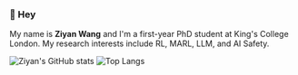 ### 👋 Hey
<!-- 
![status](https://img.shields.io/badge/status-up-brightgreen) ![Gender](https://img.shields.io/badge/gender-%F0%9F%A4%B5-lightgrey) ![](https://img.shields.io/badge/Relationship-Single-red) ![](https://img.shields.io/static/v1?label=wechat&message=lizheming&color=7BB32E&logo=wechat) ![](https://visitor-badge.glitch.me/badge?page_id=github.com/lizheming) -->
My name is **Ziyan Wang** and I'm a first-year PhD student at King's College London. My research interests include RL, MARL, LLM, and AI Safety. 

![Ziyan's GitHub stats](https://statetest-ziyan-wang98.vercel.app/api?username=ziyan-wang98&show_icons=true&count_private=true&hide=contribs)
![Top Langs](https://statetest-ziyan-wang98.vercel.app/api/top-langs/?username=ziyan-wang98&layout=compact)
